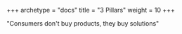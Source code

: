 +++
archetype = "docs"
title = "3 Pillars"
weight = 10
+++

"Consumers don't buy products, they buy solutions"
